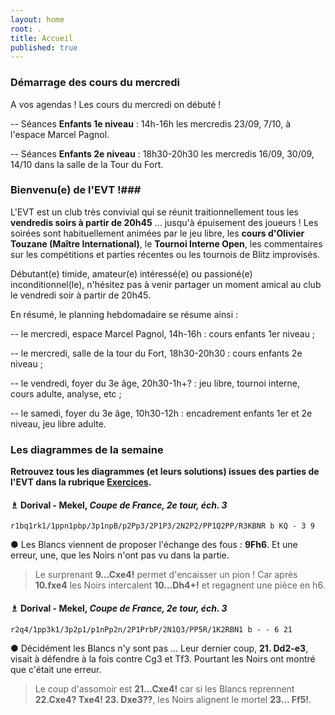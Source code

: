 ```yaml
---
layout: home
root: .
title: Accueil
published: true
---
```













### Démarrage des cours du mercredi ###

A vos agendas ! Les cours du mercredi on débuté ! 

-- Séances **Enfants 1e niveau** : 14h-16h les mercredis 23/09, 7/10, à l'espace Marcel Pagnol.

-- Séances **Enfants 2e niveau** : 18h30-20h30 les mercredis 16/09, 30/09, 14/10 dans la salle de la Tour du Fort.

### Bienvenu(e) de l'EVT !###

L'EVT est un club très convivial qui se réunit traitionnellement tous les **vendredis soirs à partir de 20h45** ... jusqu'à épuisement des joueurs ! Les soirées sont habituellement animées par le jeu libre, les **cours d'Olivier Touzane (Maître International)**, le **Tournoi Interne Open**, les commentaires sur les compétitions et parties récentes ou les tournois de Blitz improvisés.

Débutant(e) timide, amateur(e) intéressé(e) ou passioné(e) inconditionnel(le), n'hésitez pas à venir partager un moment amical au club le vendredi soir à partir de 20h45.

En résumé, le planning hebdomadaire se résume ainsi :

-- le mercredi, espace Marcel Pagnol, 14h-16h : cours enfants 1er niveau ;

-- le mercredi, salle de la tour du Fort, 18h30-20h30 : cours enfants 2e niveau ;

-- le vendredi, foyer du 3e âge, 20h30-1h+? : jeu libre, tournoi interne, cours adulte, analyse, etc ;

-- le samedi, foyer du 3e âge, 10h30-12h : encadrement enfants 1er et 2e niveau, jeu libre adulte.


### Les diagrammes de la semaine ###

**Retrouvez tous les diagrammes (et leurs solutions) issues des parties de l'EVT dans la rubrique [Exercices](http://echiquier-villeneuve-tolosane.github.io/exercices.html "Exercices").**

#### &#9815; **Dorival - Mekel**, *Coupe de France, 2e tour, éch. 3*

`r1bq1rk1/1ppn1pbp/3p1npB/p2Pp3/2P1P3/2N2P2/PP1Q2PP/R3KBNR b KQ - 3 9`

&#9679; Les Blancs viennent de proposer l'échange des fous : **9Fh6**. Et une erreur, une, que les Noirs n'ont pas vu dans la partie. 

> Le surprenant **9...Cxe4!** permet d'encaisser un pion ! Car après **10.fxe4** les Noirs intercalent **10...Dh4+!** et regagnent une pièce en h6.


#### &#9815; **Dorival - Mekel**, *Coupe de France, 2e tour, éch. 3*

`r2q4/1pp3k1/3p2p1/p1nPp2n/2P1PrbP/2N1Q3/PP5R/1K2RBN1 b - - 6 21`

&#9679; Décidément les Blancs n'y sont pas ... Leur dernier coup, **21. Dd2-e3**, visait à défendre à la fois contre Cg3 et Tf3. Pourtant les Noirs ont montré que c'était une erreur.

> Le coup d'assomoir est **21...Cxe4!** car si les Blancs reprennent **22.Cxe4? Txe4! 23. Dxe3??**, les Noirs alignent le mortel **23... Ff5!**.
